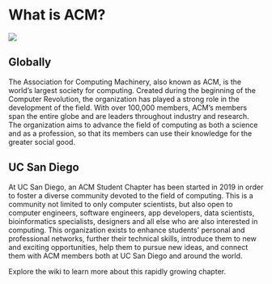 # What is ACM?

![](https://user-images.githubusercontent.com/32719891/56018456-0853f000-5cb7-11e9-96f9-bfd7337dd696.png)

## Globally

The Association for Computing Machinery, also known as ACM, is the world’s largest society for computing. Created during the beginning of the Computer Revolution, the organization has played a strong role in the development of the field. With over 100,000 members, ACM’s members span the entire globe and are leaders throughout industry and research. The organization aims to advance the field of computing as both a science and as a profession, so that its members can use their knowledge for the greater social good.

## UC San Diego

At UC San Diego, an ACM Student Chapter has been started in 2019 in order to foster a diverse community devoted to the field of computing. This is a community not limited to only computer scientists, but also open to computer engineers, software engineers, app developers, data scientists, bioinformatics specialists, designers and all else who are also interested in computing. This organization exists to enhance students' personal and professional networks, further their technical skills, introduce them to new and exciting opportunities, help them to pursue new ideas, and connect them with ACM members both at UC San Diego and around the world.

Explore the wiki to learn more about this rapidly growing chapter.

